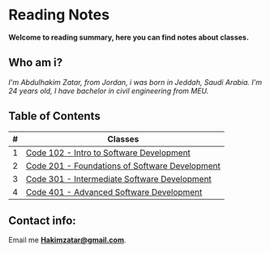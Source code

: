 # Reading Notes

**Welcome to reading summary, here you can find notes about classes.**


## Who am i?
_I'm Abdulhakim Zatar, from Jordan, i was born in Jeddah, Saudi Arabia.
I'm 24 years old, I have bachelor in civil engineering from MEU._


## Table of Contents

\# | Classes 
--- | ---
1 | [Code 102 - Intro to Software Development](102)
2 | [Code 201 - Foundations of Software Development](201)
3 | [Code 301 - Intermediate Software Development](301)
4 | [Code 401 - Advanced Software Development](401)


## Contact info:
Email me **Hakimzatar@gmail.com**.
